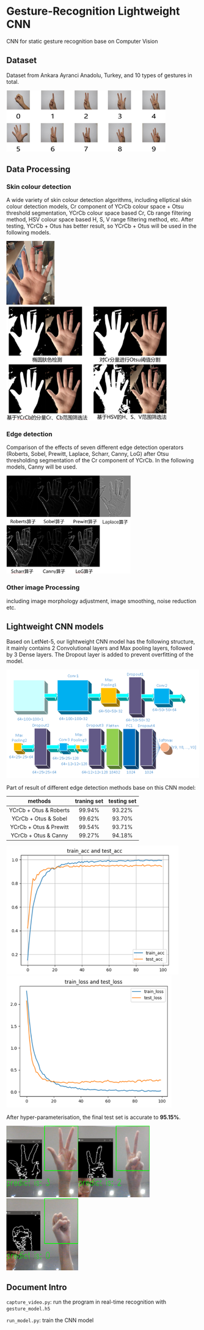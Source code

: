 # Gesture-Recognition Lightweight CNN
CNN for static gesture recognition base on Computer Vision



## Dataset

Dataset from Ankara Ayranci Anadolu, Turkey, and 10 types of gestures in total.

<img src="README.assets/image-20220929122701663.png" alt="image-20220929122701663" style="zoom: 67%;" />



## Data Processing

### Skin colour detection

A wide variety of skin colour detection algorithms, including elliptical skin colour detection models, Cr component of YCrCb colour space + Otsu threshold segmentation, YCrCb colour space based Cr, Cb range filtering method, HSV colour space based H, S, V range filtering method, etc. After testing, YCrCb + Otus has better result,  so YCrCb + Otus will be used in the following models.

<img src="README.assets/image-20220929130355897.png" alt="image-20220929130355897" style="zoom: 50%;" />

<img src="README.assets/image-20220929123244972.png" alt="image-20220929123244972" style="zoom:80%;" />



### Edge detection

Comparison of the effects of seven different edge detection operators (Roberts, Sobel, Prewitt, Laplace, Scharr, Canny, LoG) after Otsu thresholding segmentation of the Cr component of YCrCb. In the following models, Canny will be used.

<img src="README.assets/image-20220929130440673.png" alt="image-20220929130440673" style="zoom:67%;" />

### Other image Processing

including image morphology adjustment, image smoothing, noise reduction etc.



## Lightweight CNN models

Based on LetNet-5, our lightweight CNN model has the following structure, it mainly contains 2 Convolutional layers and Max pooling layers, followed by 3 Dense layers. The Dropout layer is added to prevent overfitting of the model.

![image-20220929130332044](README.assets/image-20220929130332044.png)



Part of result of different edge detection methods base on this CNN model:

|        methods         | traning set | testing set |
| :--------------------: | :---------: | :---------: |
| YCrCb + Otus & Roberts |   99.94%    |   93.22%    |
|  YCrCb + Otus & Sobel  |   99.62%    |   93.70%    |
| YCrCb + Otus & Prewitt |   99.54%    |   93.71%    |
|  YCrCb + Otus & Canny  |   99.27%    |   94.18%    |



<img src="README.assets/image-20220929133704444.png" alt="image-20220929133704444" style="zoom: 67%;" /><img src="README.assets/image-20220929133804556.png" alt="image-20220929133804556" style="zoom: 67%;" />

After hyper-parameterisation, the final test set is accurate to **95.15%**.



<img src="README.assets/image-20220929134724798.png" alt="image-20220929134724798" style="zoom: 25%;" /><img src="README.assets/image-20220929134827867.png" alt="image-20220929134827867" style="zoom: 25%;" /><img src="README.assets/image-20220929134917173.png" alt="image-20220929134917173" style="zoom:25%;" />



## Document Intro

`capture_video.py`: run the program in real-time recognition  with `gesture_model.h5`

`run_model.py`: train the CNN model

